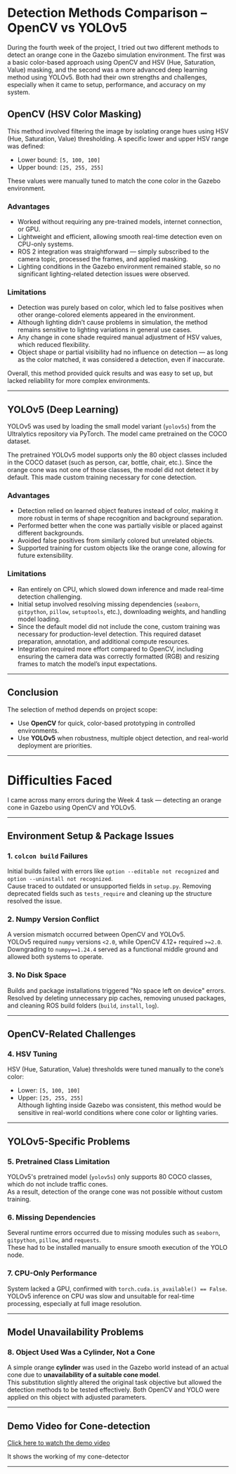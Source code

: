 # Detection Methods Comparison – OpenCV vs YOLOv5

During the fourth week of the project, I tried out two different methods to detect an orange cone in the Gazebo simulation environment. The first was a basic color-based approach using OpenCV and HSV (Hue, Saturation, Value) masking, and the second was a more advanced deep learning method using YOLOv5. Both had their own strengths and challenges, especially when it came to setup, performance, and accuracy on my system.
## OpenCV (HSV Color Masking)

This method involved filtering the image by isolating orange hues using HSV (Hue, Saturation, Value) thresholding. A specific lower and upper HSV range was defined:

- Lower bound: `[5, 100, 100]`
- Upper bound: `[25, 255, 255]`

These values were manually tuned to match the cone color in the Gazebo environment.

### Advantages

- Worked without requiring any pre-trained models, internet connection, or GPU.
- Lightweight and efficient, allowing smooth real-time detection even on CPU-only systems.
- ROS 2 integration was straightforward — simply subscribed to the camera topic, processed the frames, and applied masking.
- Lighting conditions in the Gazebo environment remained stable, so no significant lighting-related detection issues were observed.

### Limitations

- Detection was purely based on color, which led to false positives when other orange-colored elements appeared in the environment.
- Although lighting didn’t cause problems in simulation, the method remains sensitive to lighting variations in general use cases.
- Any change in cone shade required manual adjustment of HSV values, which reduced flexibility.
- Object shape or partial visibility had no influence on detection — as long as the color matched, it was considered a detection, even if inaccurate.

Overall, this method provided quick results and was easy to set up, but lacked reliability for more complex environments.

---

## YOLOv5 (Deep Learning)

YOLOv5 was used by loading the small model variant (`yolov5s`) from the Ultralytics repository via PyTorch. The model came pretrained on the COCO dataset.

The pretrained YOLOv5 model supports only the 80 object classes included in the COCO dataset (such as person, car, bottle, chair, etc.). Since the orange cone was not one of those classes, the model did not detect it by default. This made custom training necessary for cone detection.

### Advantages

- Detection relied on learned object features instead of color, making it more robust in terms of shape recognition and background separation.
- Performed better when the cone was partially visible or placed against different backgrounds.
- Avoided false positives from similarly colored but unrelated objects.
- Supported training for custom objects like the orange cone, allowing for future extensibility.

### Limitations

- Ran entirely on CPU, which slowed down inference and made real-time detection challenging.
- Initial setup involved resolving missing dependencies (`seaborn`, `gitpython`, `pillow`, `setuptools`, etc.), downloading weights, and handling model loading.
- Since the default model did not include the cone, custom training was necessary for production-level detection. This required dataset preparation, annotation, and additional compute resources.
- Integration required more effort compared to OpenCV, including ensuring the camera data was correctly formatted (RGB) and resizing frames to match the model’s input expectations.

---

## Conclusion

The selection of method depends on project scope:
- Use **OpenCV** for quick, color-based prototyping in controlled environments.
- Use **YOLOv5** when robustness, multiple object detection, and real-world deployment are priorities.

---
# Difficulties Faced

I came across many errors during the Week 4 task — detecting an orange cone in Gazebo using OpenCV and YOLOv5.

---

## Environment Setup & Package Issues

### 1. `colcon build` Failures  
Initial builds failed with errors like `option --editable not recognized` and `option --uninstall not recognized`.  
Cause traced to outdated or unsupported fields in `setup.py`. Removing deprecated fields such as `tests_require` and cleaning up the structure resolved the issue.

### 2. Numpy Version Conflict  
A version mismatch occurred between OpenCV and YOLOv5.  
YOLOv5 required `numpy` versions `<2.0`, while OpenCV 4.12+ required `>=2.0`.  
Downgrading to `numpy==1.24.4` served as a functional middle ground and allowed both systems to operate.

### 3. No Disk Space  
Builds and package installations triggered "No space left on device" errors.  
Resolved by deleting unnecessary pip caches, removing unused packages, and cleaning ROS build folders (`build`, `install`, `log`).

---

## OpenCV-Related Challenges

### 4. HSV Tuning  
HSV (Hue, Saturation, Value) thresholds were tuned manually to the cone’s color:
- Lower: `[5, 100, 100]`
- Upper: `[25, 255, 255]`  
Although lighting inside Gazebo was consistent, this method would be sensitive in real-world conditions where cone color or lighting varies.

---

## YOLOv5-Specific Problems

### 5. Pretrained Class Limitation  
YOLOv5's pretrained model (`yolov5s`) only supports 80 COCO classes, which do not include traffic cones.  
As a result, detection of the orange cone was not possible without custom training.

### 6. Missing Dependencies  
Several runtime errors occurred due to missing modules such as `seaborn`, `gitpython`, `pillow`, and `requests`.  
These had to be installed manually to ensure smooth execution of the YOLO node.

### 7. CPU-Only Performance  
System lacked a GPU, confirmed with `torch.cuda.is_available() == False`.  
YOLOv5 inference on CPU was slow and unsuitable for real-time processing, especially at full image resolution.

---
## Model Unavailability Problems

### 8. Object Used Was a Cylinder, Not a Cone  
A simple orange **cylinder** was used in the Gazebo world instead of an actual cone due to **unavailability of a suitable cone model**.  
This substitution slightly altered the original task objective but allowed the detection methods to be tested effectively. Both OpenCV and YOLO were applied on this object with adjusted parameters.

---
##  Demo Video for Cone-detection

[Click here to watch the demo video](https://drive.google.com/file/d/1o13vw7lj6G4rIFre2qfL_tH8Ux9gVPy7/view?usp=drivesdk)

It shows the working of my cone-detector


--- 

